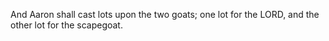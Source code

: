 And Aaron shall cast lots upon the two goats; one lot for the LORD, and the other lot for the scapegoat.
